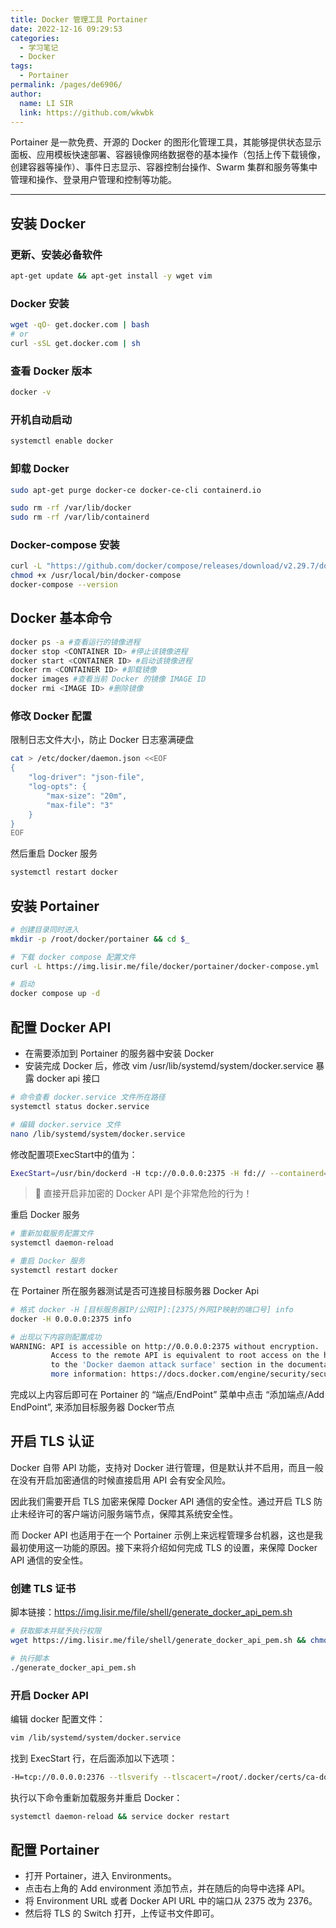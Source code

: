 ```yaml
---
title: Docker 管理工具 Portainer
date: 2022-12-16 09:29:53
categories: 
  - 学习笔记
  - Docker
tags: 
  - Portainer
permalink: /pages/de6906/
author: 
  name: LI SIR
  link: https://github.com/wkwbk
---
```

Portainer 是一款免费、开源的 Docker 的图形化管理工具，其能够提供状态显示面板、应用模板快速部署、容器镜像网络数据卷的基本操作（包括上传下载镜像，创建容器等操作）、事件日志显示、容器控制台操作、Swarm 集群和服务等集中管理和操作、登录用户管理和控制等功能。

<!-- more -->

---

## 安装 Docker

### 更新、安装必备软件

```bash
apt-get update && apt-get install -y wget vim
```

### Docker 安装

```bash
wget -qO- get.docker.com | bash
# or
curl -sSL get.docker.com | sh
```

### 查看 Docker 版本

```bash
docker -v
```

### 开机自动启动

```bash
systemctl enable docker
```

### 卸载 Docker

```bash
sudo apt-get purge docker-ce docker-ce-cli containerd.io
```

```bash
sudo rm -rf /var/lib/docker
sudo rm -rf /var/lib/containerd
```

### Docker-compose 安装

```bash
curl -L "https://github.com/docker/compose/releases/download/v2.29.7/docker-compose-$(uname -s)-$(uname -m)" -o /usr/local/bin/docker-compose
chmod +x /usr/local/bin/docker-compose
docker-compose --version
```

## Docker 基本命令

```bash
docker ps -a #查看运行的镜像进程
docker stop <CONTAINER ID> #停止该镜像进程
docker start <CONTAINER ID> #启动该镜像进程
docker rm <CONTAINER ID> #卸载镜像
docker images #查看当前 Docker 的镜像 IMAGE ID
docker rmi <IMAGE ID> #删除镜像
```

### 修改 Docker 配置

限制日志文件大小，防止 Docker 日志塞满硬盘

```bash
cat > /etc/docker/daemon.json <<EOF
{
    "log-driver": "json-file",
    "log-opts": {
        "max-size": "20m",
        "max-file": "3"
    }
}
EOF
```

然后重启 Docker 服务

```bash
systemctl restart docker
```

## 安装 Portainer

```bash
# 创建目录同时进入
mkdir -p /root/docker/portainer && cd $_

# 下载 docker compose 配置文件
curl -L https://img.lisir.me/file/docker/portainer/docker-compose.yml

# 启动
docker compose up -d
```

## 配置 Docker API

- 在需要添加到 Portainer 的服务器中安装 Docker
- 安装完成 Docker 后，修改 vim /usr/lib/systemd/system/docker.service 暴露 docker api 接口

```bash
# 命令查看 docker.service 文件所在路径
systemctl status docker.service

# 编辑 docker.service 文件
nano /lib/systemd/system/docker.service
```

修改配置项ExecStart中的值为：

```bash
ExecStart=/usr/bin/dockerd -H tcp://0.0.0.0:2375 -H fd:// --containerd=/run/containerd/containerd.sock
```

> 🚫 直接开启非加密的 Docker API 是个非常危险的行为！

重启 Docker 服务

```bash
# 重新加载服务配置文件
systemctl daemon-reload

# 重启 Docker 服务
systemctl restart docker
```

在 Portainer 所在服务器测试是否可连接目标服务器 Docker Api

```bash
# 格式 docker -H [目标服务器IP/公网IP]:[2375/外网IP映射的端口号] info
docker -H 0.0.0.0:2375 info

# 出现以下内容则配置成功
WARNING: API is accessible on http://0.0.0.0:2375 without encryption.
         Access to the remote API is equivalent to root access on the host. Refer
         to the 'Docker daemon attack surface' section in the documentation for
         more information: https://docs.docker.com/engine/security/security/#docker-daemon-attack-surface
```

完成以上内容后即可在 Portainer 的 “端点/EndPoint” 菜单中点击 “添加端点/Add EndPoint”, 来添加目标服务器 Docker节点

## 开启 TLS 认证

Docker 自带 API 功能，支持对 Docker 进行管理，但是默认并不启用，而且一般在没有开启加密通信的时候直接启用 API 会有安全风险。

因此我们需要开启 TLS 加密来保障 Docker API 通信的安全性。通过开启 TLS 防止未经许可的客户端访问服务端节点，保障其系统安全性。

而 Docker API 也适用于在一个 Portainer 示例上来远程管理多台机器，这也是我最初使用这一功能的原因。接下来将介绍如何完成 TLS 的设置，来保障 Docker API 通信的安全性。

### 创建 TLS 证书

脚本链接：<https://img.lisir.me/file/shell/generate_docker_api_pem.sh>

```bash
# 获取脚本并赋予执行权限
wget https://img.lisir.me/file/shell/generate_docker_api_pem.sh && chmod +x generate_docker_api_pem.sh

# 执行脚本
./generate_docker_api_pem.sh
```

### 开启 Docker API

编辑 docker 配置文件：

```bash
vim /lib/systemd/system/docker.service
```

找到 ExecStart 行，在后面添加以下选项：

```bash
-H=tcp://0.0.0.0:2376 --tlsverify --tlscacert=/root/.docker/certs/ca-docker_api.pem --tlscert=/root/.docker/certs/server-cert-docker_api.pem --tlskey=/root/.docker/certs/server-key-docker_api.pem
```

执行以下命令重新加载服务并重启 Docker：

```bash
systemctl daemon-reload && service docker restart
```

## 配置 Portainer

- 打开 Portainer，进入 Environments。
- 点击右上角的 Add environment 添加节点，并在随后的向导中选择 API。
- 将 Environment URL 或者 Docker API URL 中的端口从 2375 改为 2376。
- 然后将 TLS 的 Switch 打开，上传证书文件即可。

